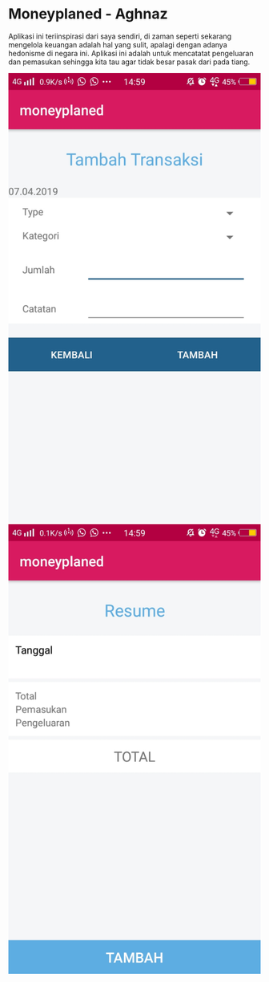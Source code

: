 # Moneyplaned - Aghnaz

Aplikasi ini teriinspirasi dari saya sendiri, di zaman seperti sekarang mengelola keuangan adalah hal yang sulit, apalagi dengan adanya hedonisme di negara ini.
Aplikasi ini adalah untuk mencatatat pengeluaran dan pemasukan sehingga kita tau agar tidak besar pasak dari pada tiang. 

![alt text](https://github.com/SMKCoding2019/aghnaz/blob/master/Android-1.jpeg)
![alt text](https://github.com/SMKCoding2019/aghnaz/blob/master/Android-2.jpeg)
